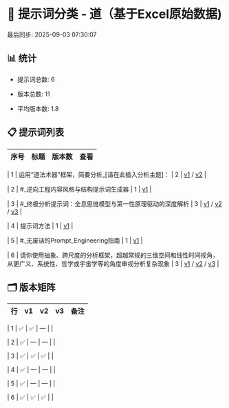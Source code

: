 # 📂 提示词分类 - 道（基于Excel原始数据)

最后同步: 2025-09-03 07:30:07


## 📊 统计

- 提示词总数: 6

- 版本总数: 11  

- 平均版本数: 1.8


## 📋 提示词列表


| 序号 | 标题 | 版本数 | 查看 |
|------|------|--------|------|

| 1 | 运用“道法术器”框架，简要分析_[请在此插入分析主题]： | 2 | [v1](./(1,1)_运用“道法术器”框架，简要分析_[请在此插入分析主题]：.md) / [v2](./(1,2)_运用“道法术器”框架，简要分析_[请在此插入分析主题]：.md) |

| 2 | #_逆向工程内容风格与结构提示词生成器 | 1 | [v1](./(2,1)_#_逆向工程内容风格与结构提示词生成器.md) |

| 3 | #_终极分析提示词：全息思维模型与第一性原理驱动的深度解析 | 3 | [v1](./(3,1)_#_终极分析提示词：全息思维模型与第一性原理驱动的深度解析.md) / [v2](./(3,2)_#_终极分析提示词：全息思维模型与第一性原理驱动的深度解析.md) / [v3](./(3,3)_#_终极分析提示词：全息思维模型与第一性原理驱动的深度解析.md) |

| 4 | 提示词方法 | 1 | [v1](./(4,1)_提示词方法.md) |

| 5 | #_无废话的Prompt_Engineering指南 | 1 | [v1](./(5,1)_#_无废话的Prompt_Engineering指南.md) |

| 6 | 请你使用抽象、跨尺度的分析框架，超越常规的三维空间和线性时间视角，从更广义、系统性、哲学或宇宙学等的角度审视分析复杂现象 | 3 | [v1](./(6,1)_请你使用抽象、跨尺度的分析框架，超越常规的三维空间和线性时间视角，从更广义、系统性、哲学或宇宙学等的角度审视分析复杂现象.md) / [v2](./(6,2)_请你使用抽象、跨尺度的分析框架，超越常规的三维空间和线性时间视角，从更广义、系统性、哲学或宇宙学等的角度审视分析复杂现象.md) / [v3](./(6,3)_请你使用抽象、跨尺度的分析框架，超越常规的三维空间和线性时间视角，从更广义、系统性、哲学或宇宙学等的角度审视分析复杂现象.md) |


## 🗂️ 版本矩阵


| 行 | v1 | v2 | v3 | 备注 |
|---|---|---|---|---|

| 1 | ✅ | ✅ | — |  |

| 2 | ✅ | — | — |  |

| 3 | ✅ | ✅ | ✅ |  |

| 4 | ✅ | — | — |  |

| 5 | ✅ | — | — |  |

| 6 | ✅ | ✅ | ✅ |  |
